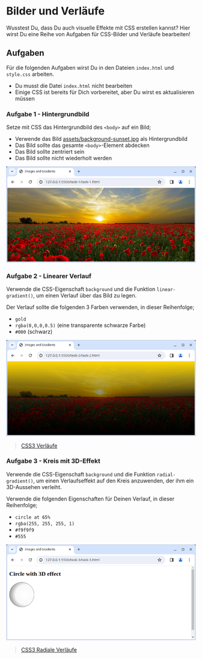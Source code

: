 # Bilder und Verläufe

Wusstest Du, dass Du auch visuelle Effekte mit CSS erstellen kannst? Hier wirst Du eine Reihe von Aufgaben für CSS-Bilder und Verläufe bearbeiten!

## Aufgaben

Für die folgenden Aufgaben wirst Du in den Dateien `index.html` und `style.css` arbeiten.

- Du musst die Datei `index.html` nicht bearbeiten
- Einige CSS ist bereits für Dich vorbereitet, aber Du wirst es aktualisieren müssen

### Aufgabe 1 - Hintergrundbild

Setze mit CSS das Hintergrundbild des `<body>` auf ein Bild;

- Verwende das Bild [assets/background-sunset.jpg](assets/background-sunset.jpg) als Hintergrundbild
- Das Bild sollte das gesamte `<body>`-Element abdecken
- Das Bild sollte zentriert sein
- Das Bild sollte nicht wiederholt werden

![Example](./assets/task-1.png)

### Aufgabe 2 - Linearer Verlauf

Verwende die CSS-Eigenschaft `background` und die Funktion `linear-gradient()`, um einen Verlauf über das Bild zu legen.

Der Verlauf sollte die folgenden 3 Farben verwenden, in dieser Reihenfolge;

- `gold`
- `rgba(0,0,0,0.5)` (eine transparente schwarze Farbe)
- `#000` (schwarz)

![Example](./assets/task-2.png)

> [CSS3 Verläufe](https://css-tricks.com/css3-gradients/)

### Aufgabe 3 - Kreis mit 3D-Effekt

Verwende die CSS-Eigenschaft `background` und die Funktion `radial-gradient()`, um einen Verlaufseffekt auf den Kreis anzuwenden, der ihm ein 3D-Aussehen verleiht.

Verwende die folgenden Eigenschaften für Deinen Verlauf, in dieser Reihenfolge;

- `circle at 65%`
- `rgba(255, 255, 255, 1)`
- `#f9f9f9`
- `#555`

![Example](assets/task-3.png)

> [CSS3 Radiale Verläufe](https://css-tricks.com/css3-gradients/#aa-radial-gradients)

